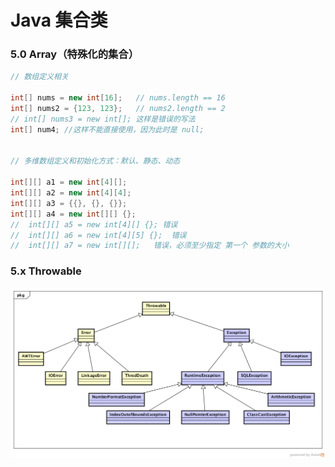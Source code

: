 # Java 集合类

### 5.0 Array（特殊化的集合）

```java
// 数组定义相关

int[] nums = new int[16];	// nums.length == 16
int[] nums2 = {123, 123};	// nums2.length == 2
// int[] nums3 = new int[]; 这样是错误的写法
int[] num4;	//这样不能直接使用，因为此时是 null;


// 多维数组定义和初始化方式：默认、静态、动态

int[][] a1 = new int[4][];
int[][] a2 = new int[4][4];
int[][] a3 = {{}, {}, {}};
int[][] a4 = new int[][] {};
//	int[][] a5 = new int[4][] {}; 错误
//	int[][] a6 = new int[4][5] {};	错误
//	int[][] a7 = new int[][];	错误，必须至少指定 第一个 参数的大小
```

### 5.x Throwable
![Throwable](./resourceholder/Throwable.png)
